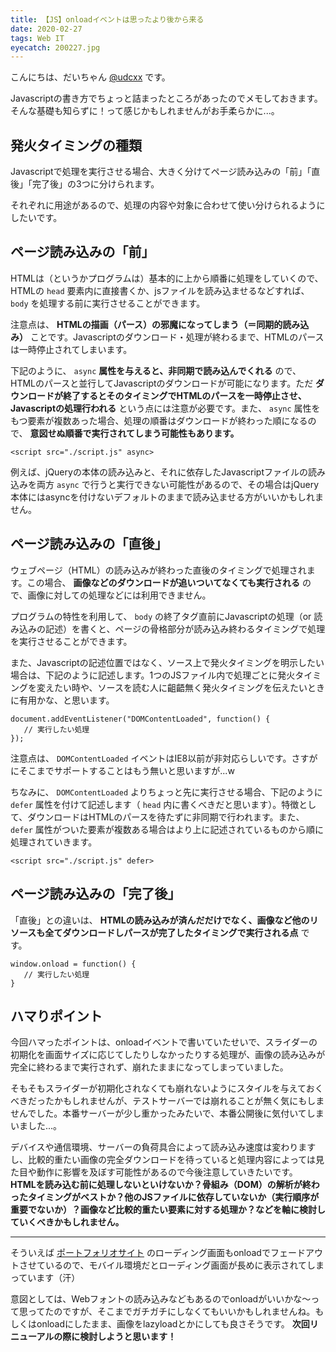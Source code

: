 ```yaml
---
title: 【JS】onloadイベントは思ったより後から来る
date: 2020-02-27
tags: Web IT
eyecatch: 200227.jpg
---
```


こんにちは、だいちゃん [@udcxx](https://twitter.com/udc_xx) です。

Javascriptの書き方でちょっと詰まったところがあったのでメモしておきます。そんな基礎も知らずに！って感じかもしれませんがお手柔らかに...。

## 発火タイミングの種類

Javascriptで処理を実行させる場合、大きく分けてページ読み込みの「前」「直後」「完了後」の3つに分けられます。

それぞれに用途があるので、処理の内容や対象に合わせて使い分けられるようにしたいです。

## ページ読み込みの「前」

HTMLは（というかプログラムは）基本的に上から順番に処理をしていくので、HTMLの `head` 要素内に直接書くか、jsファイルを読み込ませるなどすれば、 `body` を処理する前に実行させることができます。

注意点は、 **HTMLの描画（パース）の邪魔になってしまう（＝同期的読み込み）** ことです。Javascriptのダウンロード・処理が終わるまで、HTMLのパースは一時停止されてしまいます。

下記のように、 `async` **属性を与えると、非同期で読み込んでくれる** ので、HTMLのパースと並行してJavascriptのダウンロードが可能になります。ただ **ダウンロードが終了するとそのタイミングでHTMLのパースを一時停止させ、Javascriptの処理行われる** という点には注意が必要です。また、 `async` 属性をもつ要素が複数あった場合、処理の順番はダウンロードが終わった順になるので、 **意図せぬ順番で実行されてしまう可能性もあります。**

```
<script src="./script.js" async>
```

例えば、jQueryの本体の読み込みと、それに依存したJavascriptファイルの読み込みを両方 `async` で行うと実行できない可能性があるので、その場合はjQuery本体にはasyncを付けないデフォルトのままで読み込ませる方がいいかもしれません。

## ページ読み込みの「直後」

ウェブページ（HTML）の読み込みが終わった直後のタイミングで処理されます。この場合、 **画像などのダウンロードが追いついてなくても実行される** ので、画像に対しての処理などには利用できません。

プログラムの特性を利用して、 `body` の終了タグ直前にJavascriptの処理（or 読み込みの記述）を書くと、ページの骨格部分が読み込み終わるタイミングで処理を実行させることができます。

また、Javascriptの記述位置ではなく、ソース上で発火タイミングを明示したい場合は、下記のように記述します。1つのJSファイル内で処理ごとに発火タイミングを変えたい時や、ソースを読む人に齟齬無く発火タイミングを伝えたいときに有用かな、と思います。

```
document.addEventListener("DOMContentLoaded", function() {
   // 実行したい処理
});
```

注意点は、 `DOMContentLoaded` イベントはIE8以前が非対応らしいです。さすがにそこまでサポートすることはもう無いと思いますが...w

ちなみに、 `DOMContentLoaded` よりちょっと先に実行させる場合、下記のように `defer` 属性を付けて記述します（ `head` 内に書くべきだと思います）。特徴として、ダウンロードはHTMLのパースを待たずに非同期で行われます。また、 `defer` 属性がついた要素が複数ある場合はより上に記述されているものから順に処理されていきます。

```
<script src="./script.js" defer>
```

## ページ読み込みの「完了後」

「直後」との違いは、 **HTMLの読み込みが済んだだけでなく、画像など他のリソースも全てダウンロードしパースが完了したタイミングで実行される点** です。

```
window.onload = function() {
   // 実行したい処理
}
```

## ハマりポイント

今回ハマったポイントは、onloadイベントで書いていたせいで、スライダーの初期化を画面サイズに応じてしたりしなかったりする処理が、画像の読み込みが完全に終わるまで実行されず、崩れたままになってしまっていました。

そもそもスライダーが初期化されなくても崩れないようにスタイルを与えておくべきだったかもしれませんが、テストサーバーでは崩れることが無く気にもしませんでした。本番サーバーが少し重かったみたいで、本番公開後に気付いてしまいました...。

デバイスや通信環境、サーバーの負荷具合によって読み込み速度は変わりますし、比較的重たい画像の完全ダウンロードを待っていると処理内容によっては見た目や動作に影響を及ぼす可能性があるので今後注意していきたいです。 **HTMLを読み込む前に処理しないといけないか？骨組み（DOM）の解析が終わったタイミングがベストか？他のJSファイルに依存していないか（実行順序が重要でないか）？画像など比較的重たい要素に対する処理か？などを軸に検討していくべきかもしれません。**

-----

そういえば [ポートフォリオサイト](https://udcxx.me/) のローディング画面もonloadでフェードアウトさせているので、モバイル環境だとローディング画面が長めに表示されてしまっています（汗）

意図としては、Webフォントの読み込みなどもあるのでonloadがいいかな〜って思ってたのですが、そこまでガチガチにしなくてもいいかもしれませんね。もしくはonloadにしたまま、画像をlazyloadとかにしても良さそうです。 **次回リニューアルの際に検討しようと思います！**
